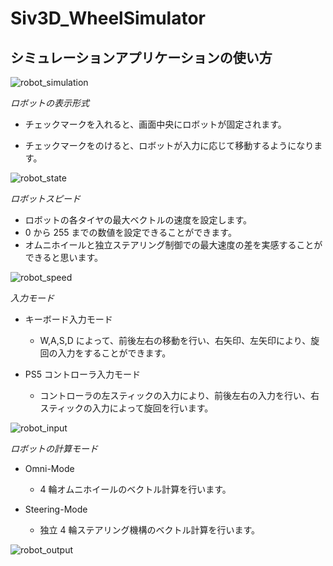 # Siv3D_WheelSimulator

## シミュレーションアプリケーションの使い方

![robot_simulation](https://user-images.githubusercontent.com/98096559/244943218-2194f28d-c7cb-4644-af9e-51b01e5e5c22.png)

_ロボットの表示形式_

- チェックマークを入れると、画面中央にロボットが固定されます。

- チェックマークをのけると、ロボットが入力に応じて移動するようになります。

![robot_state](https://user-images.githubusercontent.com/98096559/244943258-40a1bcc5-caf7-4d2b-b6de-5e588bc10270.png)

_ロボットスピード_

- ロボットの各タイヤの最大ベクトルの速度を設定します。
- 0 から 255 までの数値を設定できることができます。
- オムニホイールと独立ステアリング制御での最大速度の差を実感することができると思います。

![robot_speed](https://user-images.githubusercontent.com/98096559/244943242-f7045d8c-4dff-4e4c-a6e7-73f687f835bf.png)

_入力モード_

- キーボード入力モード

  - W,A,S,D によって、前後左右の移動を行い、右矢印、左矢印により、旋回の入力をすることができます。

- PS5 コントローラ入力モード
  - コントローラの左スティックの入力により、前後左右の入力を行い、右スティックの入力によって旋回を行います。

![robot_input](https://user-images.githubusercontent.com/98096559/244943274-42a13572-2e57-4366-bae6-7a96dc56e91f.png)

_ロボットの計算モード_

- Omni-Mode

  - 4 輪オムニホイールのベクトル計算を行います。

- Steering-Mode

  - 独立 4 輪ステアリング機構のベクトル計算を行います。

![robot_output](https://user-images.githubusercontent.com/98096559/244943287-aadaf3e5-774c-4b02-a26d-1ecdeb68490f.png)
